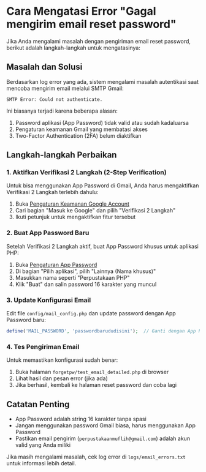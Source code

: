 # Cara Mengatasi Error "Gagal mengirim email reset password"

Jika Anda mengalami masalah dengan pengiriman email reset password, berikut adalah langkah-langkah untuk mengatasinya:

## Masalah dan Solusi

Berdasarkan log error yang ada, sistem mengalami masalah autentikasi saat mencoba mengirim email melalui SMTP Gmail:
```
SMTP Error: Could not authenticate.
```

Ini biasanya terjadi karena beberapa alasan:

1. Password aplikasi (App Password) tidak valid atau sudah kadaluarsa
2. Pengaturan keamanan Gmail yang membatasi akses
3. Two-Factor Authentication (2FA) belum diaktifkan

## Langkah-langkah Perbaikan

### 1. Aktifkan Verifikasi 2 Langkah (2-Step Verification)

Untuk bisa menggunakan App Password di Gmail, Anda harus mengaktifkan Verifikasi 2 Langkah terlebih dahulu:

1. Buka [Pengaturan Keamanan Google Account](https://myaccount.google.com/security)
2. Cari bagian "Masuk ke Google" dan pilih "Verifikasi 2 Langkah"
3. Ikuti petunjuk untuk mengaktifkan fitur tersebut

### 2. Buat App Password Baru

Setelah Verifikasi 2 Langkah aktif, buat App Password khusus untuk aplikasi PHP:

1. Buka [Pengaturan App Password](https://myaccount.google.com/apppasswords)
2. Di bagian "Pilih aplikasi", pilih "Lainnya (Nama khusus)"
3. Masukkan nama seperti "Perpustakaan PHP"
4. Klik "Buat" dan salin password 16 karakter yang muncul

### 3. Update Konfigurasi Email

Edit file `config/mail_config.php` dan update password dengan App Password baru:

```php
define('MAIL_PASSWORD', 'passwordbarududisini');  // Ganti dengan App Password baru
```

### 4. Tes Pengiriman Email

Untuk memastikan konfigurasi sudah benar:

1. Buka halaman `forgetpw/test_email_detailed.php` di browser
2. Lihat hasil dan pesan error (jika ada)
3. Jika berhasil, kembali ke halaman reset password dan coba lagi

## Catatan Penting

- App Password adalah string 16 karakter tanpa spasi
- Jangan menggunakan password Gmail biasa, harus menggunakan App Password
- Pastikan email pengirim (`perpustakaanmuflih@gmail.com`) adalah akun valid yang Anda miliki

Jika masih mengalami masalah, cek log error di `logs/email_errors.txt` untuk informasi lebih detail.
